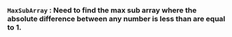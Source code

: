 ### `MaxSubArray` : Need to find the max sub array where the absolute difference between any number is less than are equal to 1.
